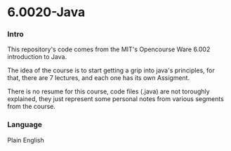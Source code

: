 # 6.0020-Java

### Intro
This repository's code comes from the MIT's Opencourse Ware 6.002 introduction to Java.

The idea of the course is to start getting a grip into java's principles, for that, there are 7 lectures, and each one has its own Assigment.

There is no resume for this course, code files (.java) are not toroughly explained, they just represent some personal notes from various segments from the course.

### Language
Plain English
